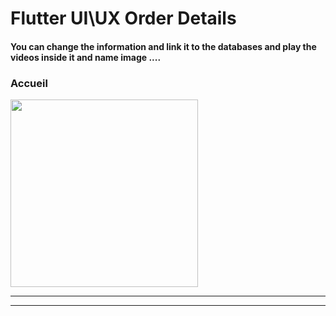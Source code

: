  <h1> Flutter UI\UX Order Details</h1>  
 
<h4> You can change the information and link it to the databases and play the videos inside it and name image ....</h4>

<h3>Accueil</h3> 


<img src="https://github.com/abenkoula71/day1-order-details/blob/main/Screenshot%202023-03-23%20224836.png" width="300" /> 

<hr><hr>

